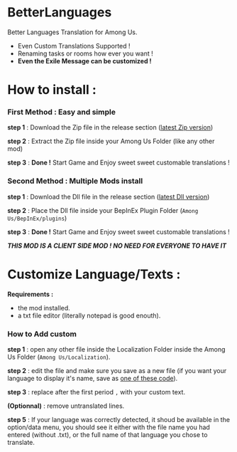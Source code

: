 # BetterLanguages
Better Languages Translation for Among Us. 
- Even Custom Translations Supported !
- Renaming tasks or rooms how ever you want ! 
- **Even the Exile Message can be customized !**

# How to install : 

### First Method : Easy and simple

**step 1** : Download the Zip file in the release section ([latest Zip version]())

**step 2** : Extract the Zip file inside your Among Us Folder (like any other mod)

**step 3** : **Done !** Start Game and Enjoy sweet sweet customable translations !

### Second Method : Multiple Mods install

**step 1** : Download the Dll file in the release section ([latest Dll version]())

**step 2** : Place the Dll file inside your BepInEx Plugin Folder (`Among Us/BepInEx/plugins`)

**step 3** : **Done !** Start Game and Enjoy sweet sweet customable translations !

***THIS MOD IS A CLIENT SIDE MOD ! NO NEED FOR EVERYONE TO HAVE IT***

# Customize Language/Texts :

**Requirements :** 
- the mod installed.
- a txt file editor (literally notepad is good enouth).

### How to Add custom 

**step 1** : open any other file inside the Localization Folder inside the Among Us Folder (`Among Us/Localization`).

**step 2** : edit the file and make sure you save as a new file (if you want your language to display it's name, save as [one of these code](https://stackoverflow.com/questions/3191664/list-of-all-locales-and-their-short-codes)).

**step 3** : replace after the first period `,` with your custom text.

**(Optionnal)** : remove untranslated lines.

**step 5** : If your language was correctly detected, it shoud be available in the option/data menu, you should see it either with the file name you had entered (without .txt), or the full name of that language you chose to translate.

